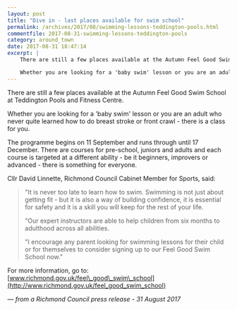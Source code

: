 ```yaml
---
layout: post
title: "Dive in - last places available for swim school"
permalink: /archives/2017/08/swimming-lessons-teddington-pools.html
commentfile: 2017-08-31-swimming-lessons-teddington-pools
category: around_town
date: 2017-08-31 18:47:14
excerpt: |
    There are still a few places available at the Autumn Feel Good Swim School at Teddington Pools and Fitness Centre.

    Whether you are looking for a 'baby swim' lesson or you are an adult who never quite learned how to do breast stroke or front crawl - there is a class for you.
---
```


There are still a few places available at the Autumn Feel Good Swim School at Teddington Pools and Fitness Centre.

Whether you are looking for a 'baby swim' lesson or you are an adult who never quite learned how to do breast stroke or front crawl - there is a class for you.

The programme begins on 11 September and runs through until 17 December. There are courses for pre-school, juniors and adults and each course is targeted at a different ability - be it beginners, improvers or advanced - there is something for everyone.

Cllr David Linnette, Richmond Council Cabinet Member for Sports, said:

> "It is never too late to learn how to swim. Swimming is not just about getting fit - but it is also a way of building confidence, it is essential for safety and it is a skill you will keep for the rest of your life.
> 
>  "Our expert instructors are able to help children from six months to adulthood across all abilities.
> 
>  "I encourage any parent looking for swimming lessons for their child or for themselves to consider signing up to our Feel Good Swim School now."
> 
 For more information, go to: [www.richmond.gov.uk/feel\_good\_swim\_school](http://www.richmond.gov.uk/feel_good_swim_school)

<cite>— from a Richmond Council press release - 31 August 2017</cite>
